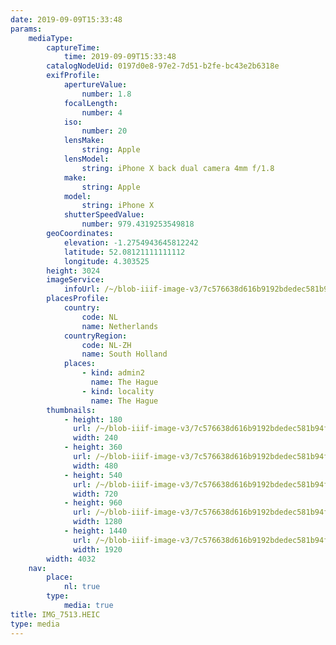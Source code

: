 ```yaml
---
date: 2019-09-09T15:33:48
params:
    mediaType:
        captureTime:
            time: 2019-09-09T15:33:48
        catalogNodeUid: 0197d0e8-97e2-7d51-b2fe-bc43e2b6318e
        exifProfile:
            apertureValue:
                number: 1.8
            focalLength:
                number: 4
            iso:
                number: 20
            lensMake:
                string: Apple
            lensModel:
                string: iPhone X back dual camera 4mm f/1.8
            make:
                string: Apple
            model:
                string: iPhone X
            shutterSpeedValue:
                number: 979.4319253549818
        geoCoordinates:
            elevation: -1.2754943645812242
            latitude: 52.08121111111112
            longitude: 4.303525
        height: 3024
        imageService:
            infoUrl: /~/blob-iiif-image-v3/7c576638d616b9192bdedec581b94fca6478995f2e7fb9c6d0565042452b034c/info.json
        placesProfile:
            country:
                code: NL
                name: Netherlands
            countryRegion:
                code: NL-ZH
                name: South Holland
            places:
                - kind: admin2
                  name: The Hague
                - kind: locality
                  name: The Hague
        thumbnails:
            - height: 180
              url: /~/blob-iiif-image-v3/7c576638d616b9192bdedec581b94fca6478995f2e7fb9c6d0565042452b034c/full/240%2C180/0/default.jpg
              width: 240
            - height: 360
              url: /~/blob-iiif-image-v3/7c576638d616b9192bdedec581b94fca6478995f2e7fb9c6d0565042452b034c/full/480%2C360/0/default.jpg
              width: 480
            - height: 540
              url: /~/blob-iiif-image-v3/7c576638d616b9192bdedec581b94fca6478995f2e7fb9c6d0565042452b034c/full/720%2C540/0/default.jpg
              width: 720
            - height: 960
              url: /~/blob-iiif-image-v3/7c576638d616b9192bdedec581b94fca6478995f2e7fb9c6d0565042452b034c/full/1280%2C960/0/default.jpg
              width: 1280
            - height: 1440
              url: /~/blob-iiif-image-v3/7c576638d616b9192bdedec581b94fca6478995f2e7fb9c6d0565042452b034c/full/1920%2C1440/0/default.jpg
              width: 1920
        width: 4032
    nav:
        place:
            nl: true
        type:
            media: true
title: IMG_7513.HEIC
type: media
---
```


